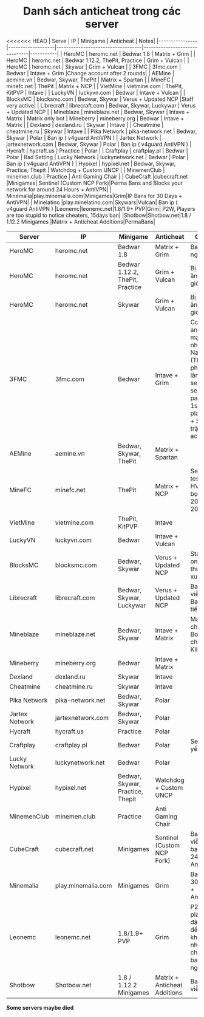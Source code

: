 
<div align="center">
  <h1>Danh sách anticheat trong các server</h1>
</div>


<<<<<<< HEAD
|      Serve     |         IP        |             Minigame              |            Anticheat          | Notes|
|----------------|-------------------|-----------------------------------|-------------------------------|-----------|
| HeroMC         | heromc.net   	 | Bedwar 1.8                        | Matrix + Grim                 |
| HeroMC         | heromc.net   	 | Bedwar 1.12.2, ThePit, Practice   | Grim + Vulcan                 |
| HeroMC         | heromc.net   	 | Skywar                            | Grim + Vulcan        		 |
| 3FMC           | 3fmc.com     	 | Bedwar                            | Intave + Grim    		     |Change account after 2 rounds|
| AEMine         | aemine.vn    	 | Bedwar, Skywar, ThePit            | Matrix + Spartan              |
| MineFC         | minefc.net   	 | ThePit                            | Matrix + NCP                  |
| VietMine       | vietmine.com 	 | ThePit, KitPVP                    | Intave                        |
| LuckyVN        | luckyvn.com  	 | Bedwar                            | Intave + Vulcan     		     |
| BlocksMC       | blocksmc.com 	 | Bedwar, Skywar					 | Verus + Updated NCP			 |Staff very active|
| Librecraft     | librecraft.com    | Bedwar, Skywar, Luckywar		     | Verus + Updated NCP			 |
| Mineblaze      | mineblaze.net	 | Bedwar, Skywar					 | Intave + Matrix				 | Matrix only bot
| Mineberry	     | mineberry.org	 | Bedwar							 | Intave + Matrix				 |
| Dexland	     | dexland.ru		 | Skywar					 		 | Intave						 |
| Cheatmine	     | cheatmine.ru	     | Skywar							 | Intave						 |
| Pika Network   | pika-network.net  | Bedwar, Skywar					 | Polar						 | Ban ip ( v4guard AntiVPN )
| Jartex Network | jartexnetwork.com | Bedwar, Skywar					 | Polar						 | Ban ip ( v4guard AntiVPN )
| Hycraft		 | hycraft.us		 | Practice							 | Polar						 |
| Craftplay		 | craftplay.pl 	 | Bedwar							 | Polar						 |  Bad Setting
| Lucky Network  | luckynetwork.net  | Bedwar							 | Polar				 | Ban ip ( v4guard AntiVPN )
| Hypixel		 | hypixel.net		 | Bedwar, Skywar, Practice, Thepit	 | Watchdog	+ Custom UNCP			 		 |
| MinemenClub    | minemen.club		 | Practice							 | Anti Gaming Chair			 |
| CubeCraft |cubecraft.net |Minigames| Sentinel (Custom NCP Fork)|Perma Bans and Blocks your network for around 24 Hours + AntiVPN|
| Minemalia|play.minemalia.com|Minigames|Grim|IP Bans for 30 Days + AntiVPN|
| Minelatino |play.minelatino.com|Skywars|Vulcan| Ban ip ( v4guard AntiVPN )
|Leonemc|leonemc.net|1.8/1.9+ PVP|Grim| P2W, Players are too stupid to notice cheaters, 15days ban|
|Shotbow|Shotbow.net|1.8 / 1.12.2 Minigames |Matrix + Anticheat Additions|PermaBans|

| Server         | IP                 | Minigame                         | Anticheat                    | Chú ý                                                                                                                  |
| -------------- | ------------------ | -------------------------------- | ---------------------------- | ---------------------------------------------------------------------------------------------------------------------- |
| HeroMC         | heromc.net         | Bedwar 1.8                       | Matrix + Grim                | Ban IP 7 ngày                                                                                                          |
| HeroMC         | heromc.net         | Bedwar 1.12.2, ThePit, Practice  | Grim + Vulcan                | Bị kick ăn ban 1 giờ                                                                                                   |
| HeroMC         | heromc.net         | Skywar                           | Grim + Vulcan                | Bị kick ăn ban 1 giờ                                                                                                   |
| 3FMC           | 3fmc.com           | Bedwar                           | Intave + Grim                | Combo anticheat mạnh nhất Việt Nam (Thủ phạm làm lag server vì send 60 packets 1s mỗi player!!!) + Sau 2 trận thay acc |
| AEMine         | aemine.vn          | Bedwar, Skywar, ThePit           | Matrix + Spartan             |
| MineFC         | minefc.net         | ThePit                           | Matrix + NCP                 | Server test trình HVH của bọn 2014-2015                                                                                |
| VietMine       | vietmine.com       | ThePit, KitPVP                   | Intave                       |                                                                                                                        |
| LuckyVN        | luckyvn.com        | Bedwar                           | Intave + Vulcan              |                                                                                                                        |
| BlocksMC       | blocksmc.com       | Bedwar, Skywar                   | Verus + Updated NCP          | Staff online thường xuyên                                                                                              |
| Librecraft     | librecraft.com     | Bedwar, Skywar, Luckywar         | Verus + Updated NCP          | Ban vĩnh viễn + Ban IP 6 tiếng                                                                                         |
| Mineblaze      | mineblaze.net      | Bedwar, Skywar                   | Intave + Matrix              | Matrix chỉ bật Bot để check KillAura                                                                                   |
| Mineberry      | mineberry.org      | Bedwar                           | Intave + Matrix              |
| Dexland        | dexland.ru         | Skywar                           | Intave                       |
| Cheatmine      | cheatmine.ru       | Skywar                           | Intave                       |
| Pika Network   | pika-network.net   | Bedwar, Skywar                   | Polar                        |
| Jartex Network | jartexnetwork.com  | Bedwar, Skywar                   | Polar                        |
| Hycraft        | hycraft.us         | Practice                         | Polar                        |
| Craftplay      | craftplay.pl       | Bedwar                           | Polar                        | Setting yếu                                                                                                            |
| Lucky Network  | luckynetwork.net   | Bedwar                           | Polar                        |
| Hypixel        | hypixel.net        | Bedwar, Skywar, Practice, Thepit | Watchdog	+ Custom UNCP       |
| MinemenClub    | minemen.club       | Practice                         | Anti Gaming Chair            |                                                                                                                        |
| CubeCraft      | cubecraft.net      | Minigames                        | Sentinel (Custom NCP Fork)   | Ban vĩnh viễn + ban IP 24 giờ + AntiVPN                                                                                |
| Minemalia      | play.minemalia.com | Minigames                        | Grim                         | Ban IP 30 ngày + AntiVPN                                                                                               |
| Leonemc        | leonemc.net        | 1.8/1.9+ PVP                     | Grim                         | P2W, player ở đây ngu đến mức không nhận ra cheater, ban 15 ngày                                                       |
| Shotbow        | Shotbow.net        | 1.8 / 1.12.2 Minigames           | Matrix + Anticheat Additions | Ban vĩnh viễn                                                                                                          |                                               |

**Some servers maybe died**



